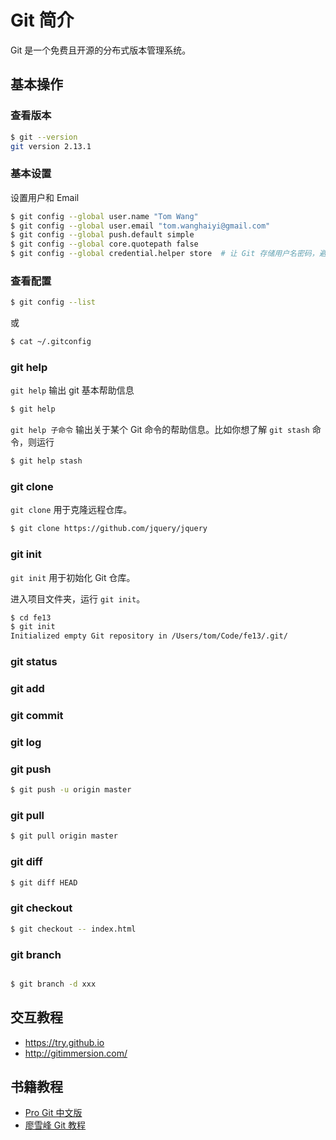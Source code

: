 # Git 简介

Git 是一个免费且开源的分布式版本管理系统。

## 基本操作
### 查看版本
```bash
$ git --version
git version 2.13.1
```

### 基本设置
设置用户和 Email
```bash
$ git config --global user.name "Tom Wang"
$ git config --global user.email "tom.wanghaiyi@gmail.com"
$ git config --global push.default simple
$ git config --global core.quotepath false
$ git config --global credential.helper store  # 让 Git 存储用户名密码，避免每次 git push 的时候重复输入。
```

### 查看配置
```bash
$ git config --list
```
或
```bash
$ cat ~/.gitconfig
```
### git help
`git help` 输出 git 基本帮助信息
```bash
$ git help
```
`git help 子命令` 输出关于某个 Git 命令的帮助信息。比如你想了解 `git stash` 命令，则运行
```bash
$ git help stash
```

### git clone
`git clone` 用于克隆远程仓库。
```bash
$ git clone https://github.com/jquery/jquery
```

### git init
`git init` 用于初始化 Git 仓库。

进入项目文件夹，运行 `git init`。
```bash
$ cd fe13
$ git init
Initialized empty Git repository in /Users/tom/Code/fe13/.git/
```

### git status

### git add

### git commit

### git log

### git push
```bash
$ git push -u origin master
```

### git pull
```bash
$ git pull origin master
```

### git diff
```bash
$ git diff HEAD
```

### git checkout
```bash
$ git checkout -- index.html
```

### git branch
```bash

```

```bash
$ git branch -d xxx
```

## 交互教程
* https://try.github.io
* http://gitimmersion.com/

## 书籍教程
* [Pro Git 中文版](https://git-scm.com/book/zh/v2)
* [廖雪峰 Git 教程](http://www.liaoxuefeng.com/wiki/0013739516305929606dd18361248578c67b8067c8c017b000)


